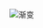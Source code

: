 ![渐变](https://img.shields.io/badge/渐变-00ccff-00ccff?logo=github&logoColor=white&style=for-the-badge)
